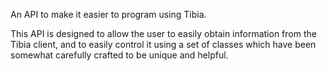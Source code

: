 An API to make it easier to program using Tibia.

This API is designed to allow the user to easily obtain information from the Tibia client, and to easily control it using a set of classes which have been somewhat carefully crafted to be unique and helpful.